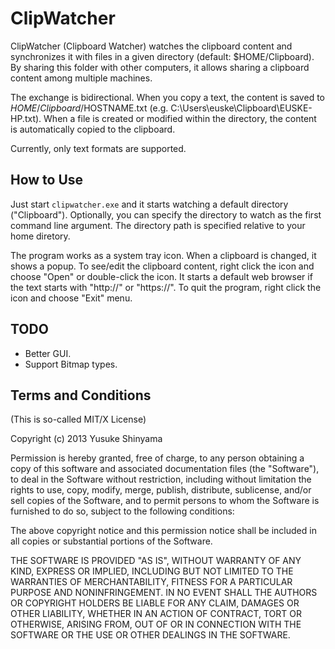ClipWatcher
===========

ClipWatcher (Clipboard Watcher) watches the clipboard content and 
synchronizes it with files in a given directory (default: $HOME/Clipboard). 
By sharing this folder with other computers, it allows sharing a clipboard 
content among multiple machines.

The exchange is bidirectional. When you copy a text, the content is saved
to $HOME/Clipboard/$HOSTNAME.txt (e.g. C:\Users\euske\Clipboard\EUSKE-HP.txt).
When a file is created or modified within the directory, the content is
automatically copied to the clipboard.

Currently, only text formats are supported.

How to Use
----------

Just start `clipwatcher.exe` and it starts watching a default directory
("Clipboard"). Optionally, you can specify the directory to watch
as the first command line argument. The directory path is specified 
relative to your home diretory.

The program works as a system tray icon. When a clipboard is changed,
it shows a popup. To see/edit the clipboard content, right click
the icon and choose "Open" or double-click the icon. It starts a
default web browser if the text starts with "http://" or "https://".
To quit the program, right click the icon and choose "Exit" menu.

TODO
----

 * Better GUI.
 * Support Bitmap types.

Terms and Conditions
--------------------

(This is so-called MIT/X License)

Copyright (c) 2013  Yusuke Shinyama <yusuke at cs dot nyu dot edu>

Permission is hereby granted, free of charge, to any person
obtaining a copy of this software and associated documentation
files (the "Software"), to deal in the Software without
restriction, including without limitation the rights to use,
copy, modify, merge, publish, distribute, sublicense, and/or
sell copies of the Software, and to permit persons to whom the
Software is furnished to do so, subject to the following
conditions:

The above copyright notice and this permission notice shall be
included in all copies or substantial portions of the Software.

THE SOFTWARE IS PROVIDED "AS IS", WITHOUT WARRANTY OF ANY
KIND, EXPRESS OR IMPLIED, INCLUDING BUT NOT LIMITED TO THE
WARRANTIES OF MERCHANTABILITY, FITNESS FOR A PARTICULAR
PURPOSE AND NONINFRINGEMENT. IN NO EVENT SHALL THE AUTHORS OR
COPYRIGHT HOLDERS BE LIABLE FOR ANY CLAIM, DAMAGES OR OTHER
LIABILITY, WHETHER IN AN ACTION OF CONTRACT, TORT OR
OTHERWISE, ARISING FROM, OUT OF OR IN CONNECTION WITH THE
SOFTWARE OR THE USE OR OTHER DEALINGS IN THE SOFTWARE.
